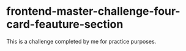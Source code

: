 # frontend-master-challenge-four-card-feauture-section
This is a challenge completed by me for practice purposes.
